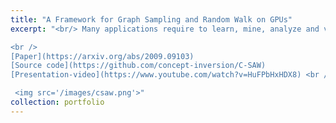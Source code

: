 ```yaml
---
title: "A Framework for Graph Sampling and Random Walk on GPUs"
excerpt: "<br/> Many applications require to learn, mine, analyze and visualize large-scale graphs. These graphs are often too large to be addressed efficiently using conventional graph processing technologies. Many applications have requirements to analyze, transform, visualize and learn large scale graphs. These graphs are often too large to be addressed efficiently using conventional graph processing technologies. Recent literatures convey that graph sampling/random walk could be an efficient solution. In this paper, we propose, to the best of our knowledge, the first GPU-based framework for graph sampling/random walk. First, our framework provides a generic API which allows users to implement a wide range of sampling and random walk algorithms with ease. Second, offloading this framework on GPU, we introduce warp-centric parallel selection, and two optimizations for collision migration. Third, towards supporting graphs that exceed GPU memory capacity, we introduce efficient data transfer optimizations for out-of-memory sampling, such as workload-aware scheduling and batched multi-instance sampling. In its entirety, our framework constantly outperforms the state-of-the-art projects. First, our framework provides a generic API which allows users to implement a wide range of sampling and random walk algorithms with ease. Second, offloading this framework on GPU, we introduce warp-centric parallel selection, and two novel optimizations for collision migration. Third, towards supporting graphs that exceed the GPU memory capacity, we introduce efficient data transfer optimizations for out-of-memory and multi-GPU sampling, such as workload-aware scheduling and batched multi-instance sampling. Taken together, our framework constantly outperforms the state of the art projects in addition to the capability of supporting a wide range of sampling and random walk algorithms.

<br />
[Paper](https://arxiv.org/abs/2009.09103)
[Source code](https://github.com/concept-inversion/C-SAW)
[Presentation-video](https://www.youtube.com/watch?v=HuFPbHxHDX8) <br />

 <img src='/images/csaw.png'>"
collection: portfolio
---
```

